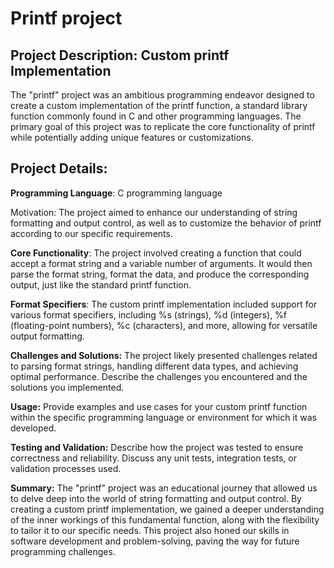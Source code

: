 # Printf project
## Project Description: Custom printf Implementation

The "printf" project was an ambitious programming endeavor designed to create a custom implementation of the printf function, a standard library function commonly found in C and other programming languages. The primary goal of this project was to replicate the core functionality of printf while potentially adding unique features or customizations.

## Project Details:

**Programming Language**: C programming language

Motivation: The project aimed to enhance our understanding of string formatting and output control, as well as to customize the behavior of printf according to our specific requirements.

**Core Functionality**: The project involved creating a function that could accept a format string and a variable number of arguments. It would then parse the format string, format the data, and produce the corresponding output, just like the standard printf function.

**Format Specifiers**: The custom printf implementation included support for various format specifiers, including %s (strings), %d (integers), %f (floating-point numbers), %c (characters), and more, allowing for versatile output formatting.

**Challenges and Solutions:** The project likely presented challenges related to parsing format strings, handling different data types, and achieving optimal performance. Describe the challenges you encountered and the solutions you implemented.

**Usage:** Provide examples and use cases for your custom printf function within the specific programming language or environment for which it was developed.

**Testing and Validation:** Describe how the project was tested to ensure correctness and reliability. Discuss any unit tests, integration tests, or validation processes used.

**Summary:** The "printf" project was an educational journey that allowed us to delve deep into the world of string formatting and output control. By creating a custom printf implementation, we gained a deeper understanding of the inner workings of this fundamental function, along with the flexibility to tailor it to our specific needs. This project also honed our skills in software development and problem-solving, paving the way for future programming challenges.
